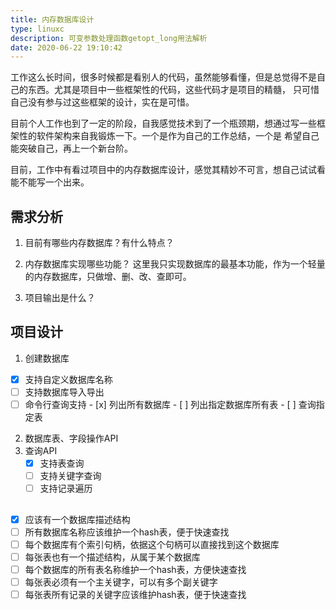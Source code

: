 ```yaml
---
title: 内存数据库设计
type: linuxc
description: 可变参数处理函数getopt_long用法解析
date: 2020-06-22 19:10:42
---
```


工作这么长时间，很多时候都是看别人的代码，虽然能够看懂，但是总觉得不是自己的东西。尤其是项目中一些框架性的代码，这些代码才是项目的精髓，
只可惜自己没有参与过这些框架的设计，实在是可惜。

目前个人工作也到了一定的阶段，自我感觉技术到了一个瓶颈期，想通过写一些框架性的软件架构来自我锻炼一下。一个是作为自己的工作总结，一个是
希望自己能突破自己，再上一个新台阶。

目前，工作中有看过项目中的内存数据库设计，感觉其精妙不可言，想自己试试看能不能写一个出来。

## 需求分析

1. 目前有哪些内存数据库？有什么特点？

2. 内存数据库实现哪些功能？
    这里我只实现数据库的最基本功能，作为一个轻量的内存数据库，只做增、删、改、查即可。
    
3. 项目输出是什么？

## 项目设计

1. 创建数据库
  - [x] 支持自定义数据库名称
  - [ ] 支持数据库导入导出
  - [ ] 命令行查询支持
        - [x] 列出所有数据库
        - [ ] 列出指定数据库所有表
        - [ ] 查询指定表
2. 数据库表、字段操作API
3. 查询API
   - [x] 支持表查询
   - [ ] 支持关键字查询
   - [ ] 支持记录遍历

## 

- [x] 应该有一个数据库描述结构
- [ ] 所有数据库名称应该维护一个hash表，便于快速查找
- [ ] 每个数据库有个索引句柄，依据这个句柄可以直接找到这个数据库
- [ ] 每张表也有一个描述结构，从属于某个数据库
- [ ] 每个数据库的所有表名称维护一个hash表，方便快速查找
- [ ] 每张表必须有一个主关键字，可以有多个副关键字
- [ ] 每张表所有记录的关键字应该维护hash表，便于快速查找